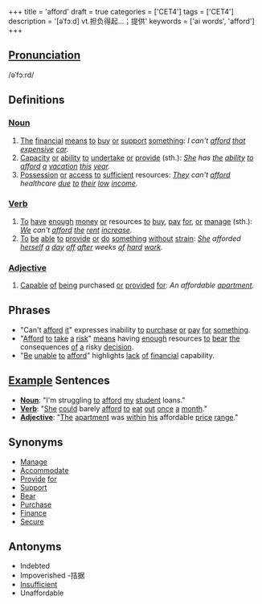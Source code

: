 +++
title = 'afford'
draft = true
categories = ['CET4']
tags = ['CET4']
description = '[əˈfɔːd] vt.担负得起…；提供'
keywords = ['ai words', 'afford']
+++

## [Pronunciation](/en/post/pronunciation/)
/əˈfɔːrd/

## Definitions
### [Noun](/en/post/noun/)
1. [The](/en/post/the/) [financial](/en/post/financial/) [means](/en/post/means/) [to](/en/post/to/) [buy](/en/post/buy/) [or](/en/post/or/) [support](/en/post/support/) [something](/en/post/something/): *I can't [afford](/en/post/afford/) [that](/en/post/that/) [expensive](/en/post/expensive/) [car](/en/post/car/).*
2. [Capacity](/en/post/capacity/) [or](/en/post/or/) [ability](/en/post/ability/) [to](/en/post/to/) [undertake](/en/post/undertake/) [or](/en/post/or/) [provide](/en/post/provide/) (sth.): *[She](/en/post/she/) has [the](/en/post/the/) [ability](/en/post/ability/) [to](/en/post/to/) [afford](/en/post/afford/) [a](/en/post/a/) [vacation](/en/post/vacation/) [this](/en/post/this/) [year](/en/post/year/).*
3. [Possession](/en/post/possession/) [or](/en/post/or/) [access](/en/post/access/) [to](/en/post/to/) [sufficient](/en/post/sufficient/) resources: *[They](/en/post/they/) can't [afford](/en/post/afford/) healthcare [due](/en/post/due/) [to](/en/post/to/) [their](/en/post/their/) [low](/en/post/low/) [income](/en/post/income/).*

### [Verb](/en/post/verb/)
1. [To](/en/post/to/) [have](/en/post/have/) [enough](/en/post/enough/) [money](/en/post/money/) [or](/en/post/or/) resources [to](/en/post/to/) [buy](/en/post/buy/), [pay](/en/post/pay/) [for](/en/post/for/), [or](/en/post/or/) [manage](/en/post/manage/) (sth.): *[We](/en/post/we/) can't [afford](/en/post/afford/) [the](/en/post/the/) [rent](/en/post/rent/) [increase](/en/post/increase/).*
2. [To](/en/post/to/) [be](/en/post/be/) [able](/en/post/able/) [to](/en/post/to/) [provide](/en/post/provide/) [or](/en/post/or/) [do](/en/post/do/) [something](/en/post/something/) [without](/en/post/without/) [strain](/en/post/strain/): *[She](/en/post/she/) afforded [herself](/en/post/herself/) [a](/en/post/a/) [day](/en/post/day/) [off](/en/post/off/) [after](/en/post/after/) weeks [of](/en/post/of/) [hard](/en/post/hard/) [work](/en/post/work/).*

### [Adjective](/en/post/adjective/)
1. [Capable](/en/post/capable/) [of](/en/post/of/) [being](/en/post/being/) purchased [or](/en/post/or/) [provided](/en/post/provided/) [for](/en/post/for/): *An affordable [apartment](/en/post/apartment/).*

## Phrases
- "Can't [afford](/en/post/afford/) [it](/en/post/it/)" expresses inability [to](/en/post/to/) [purchase](/en/post/purchase/) [or](/en/post/or/) [pay](/en/post/pay/) [for](/en/post/for/) [something](/en/post/something/).
- "[Afford](/en/post/afford/) [to](/en/post/to/) [take](/en/post/take/) [a](/en/post/a/) [risk](/en/post/risk/)" [means](/en/post/means/) having [enough](/en/post/enough/) resources [to](/en/post/to/) [bear](/en/post/bear/) [the](/en/post/the/) consequences [of](/en/post/of/) [a](/en/post/a/) risky [decision](/en/post/decision/).
- "[Be](/en/post/be/) [unable](/en/post/unable/) [to](/en/post/to/) [afford](/en/post/afford/)" highlights [lack](/en/post/lack/) [of](/en/post/of/) [financial](/en/post/financial/) capability.

## [Example](/en/post/example/) Sentences
- **[Noun](/en/post/noun/)**: "I'm struggling [to](/en/post/to/) [afford](/en/post/afford/) [my](/en/post/my/) [student](/en/post/student/) loans."
- **[Verb](/en/post/verb/)**: "[She](/en/post/she/) [could](/en/post/could/) barely [afford](/en/post/afford/) [to](/en/post/to/) [eat](/en/post/eat/) [out](/en/post/out/) [once](/en/post/once/) [a](/en/post/a/) [month](/en/post/month/)."
- **[Adjective](/en/post/adjective/)**: "[The](/en/post/the/) [apartment](/en/post/apartment/) was [within](/en/post/within/) [his](/en/post/his/) affordable [price](/en/post/price/) [range](/en/post/range/)."

## Synonyms
- [Manage](/en/post/manage/)
- [Accommodate](/en/post/accommodate/)
- [Provide](/en/post/provide/) [for](/en/post/for/)
- [Support](/en/post/support/)
- [Bear](/en/post/bear/)
- [Purchase](/en/post/purchase/)
- [Finance](/en/post/finance/)
- [Secure](/en/post/secure/)

## Antonyms
- Indebted
- Impoverished
-拮据
- [Insufficient](/en/post/insufficient/)
- Unaffordable
